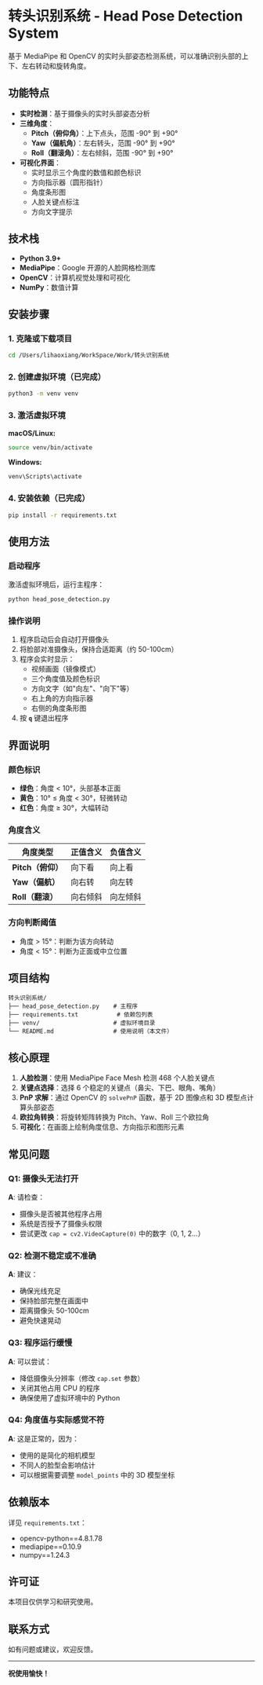 # 转头识别系统 - Head Pose Detection System

基于 MediaPipe 和 OpenCV 的实时头部姿态检测系统，可以准确识别头部的上下、左右转动和旋转角度。

## 功能特点

- **实时检测**：基于摄像头的实时头部姿态分析
- **三维角度**：
  - **Pitch（俯仰角）**：上下点头，范围 -90° 到 +90°
  - **Yaw（偏航角）**：左右转头，范围 -90° 到 +90°
  - **Roll（翻滚角）**：左右倾斜，范围 -90° 到 +90°
- **可视化界面**：
  - 实时显示三个角度的数值和颜色标识
  - 方向指示器（圆形指针）
  - 角度条形图
  - 人脸关键点标注
  - 方向文字提示

## 技术栈

- **Python 3.9+**
- **MediaPipe**：Google 开源的人脸网格检测库
- **OpenCV**：计算机视觉处理和可视化
- **NumPy**：数值计算

## 安装步骤

### 1. 克隆或下载项目

```bash
cd /Users/lihaoxiang/WorkSpace/Work/转头识别系统
```

### 2. 创建虚拟环境（已完成）

```bash
python3 -m venv venv
```

### 3. 激活虚拟环境

**macOS/Linux:**
```bash
source venv/bin/activate
```

**Windows:**
```bash
venv\Scripts\activate
```

### 4. 安装依赖（已完成）

```bash
pip install -r requirements.txt
```

## 使用方法

### 启动程序

激活虚拟环境后，运行主程序：

```bash
python head_pose_detection.py
```

### 操作说明

1. 程序启动后会自动打开摄像头
2. 将脸部对准摄像头，保持合适距离（约 50-100cm）
3. 程序会实时显示：
   - 视频画面（镜像模式）
   - 三个角度值及颜色标识
   - 方向文字（如"向左"、"向下"等）
   - 右上角的方向指示器
   - 右侧的角度条形图
4. 按 **`q`** 键退出程序

## 界面说明

### 颜色标识

- **绿色**：角度 < 10°，头部基本正面
- **黄色**：10° ≤ 角度 < 30°，轻微转动
- **红色**：角度 ≥ 30°，大幅转动

### 角度含义

| 角度类型 | 正值含义 | 负值含义 |
|---------|---------|---------|
| **Pitch（俯仰）** | 向下看 | 向上看 |
| **Yaw（偏航）** | 向右转 | 向左转 |
| **Roll（翻滚）** | 向右倾斜 | 向左倾斜 |

### 方向判断阈值

- 角度 > 15°：判断为该方向转动
- 角度 < 15°：判断为正面或中立位置

## 项目结构

```
转头识别系统/
├── head_pose_detection.py    # 主程序
├── requirements.txt           # 依赖包列表
├── venv/                     # 虚拟环境目录
└── README.md                 # 使用说明（本文件）
```

## 核心原理

1. **人脸检测**：使用 MediaPipe Face Mesh 检测 468 个人脸关键点
2. **关键点选择**：选择 6 个稳定的关键点（鼻尖、下巴、眼角、嘴角）
3. **PnP 求解**：通过 OpenCV 的 `solvePnP` 函数，基于 2D 图像点和 3D 模型点计算头部姿态
4. **欧拉角转换**：将旋转矩阵转换为 Pitch、Yaw、Roll 三个欧拉角
5. **可视化**：在画面上绘制角度信息、方向指示和图形元素

## 常见问题

### Q1: 摄像头无法打开
**A**: 请检查：
- 摄像头是否被其他程序占用
- 系统是否授予了摄像头权限
- 尝试更改 `cap = cv2.VideoCapture(0)` 中的数字（0, 1, 2...）

### Q2: 检测不稳定或不准确
**A**: 建议：
- 确保光线充足
- 保持脸部完整在画面中
- 距离摄像头 50-100cm
- 避免快速晃动

### Q3: 程序运行缓慢
**A**: 可以尝试：
- 降低摄像头分辨率（修改 `cap.set` 参数）
- 关闭其他占用 CPU 的程序
- 确保使用了虚拟环境中的 Python

### Q4: 角度值与实际感觉不符
**A**: 这是正常的，因为：
- 使用的是简化的相机模型
- 不同人的脸型会影响估计
- 可以根据需要调整 `model_points` 中的 3D 模型坐标

## 依赖版本

详见 `requirements.txt`：
- opencv-python==4.8.1.78
- mediapipe==0.10.9
- numpy==1.24.3

## 许可证

本项目仅供学习和研究使用。

## 联系方式

如有问题或建议，欢迎反馈。

---

**祝使用愉快！**

